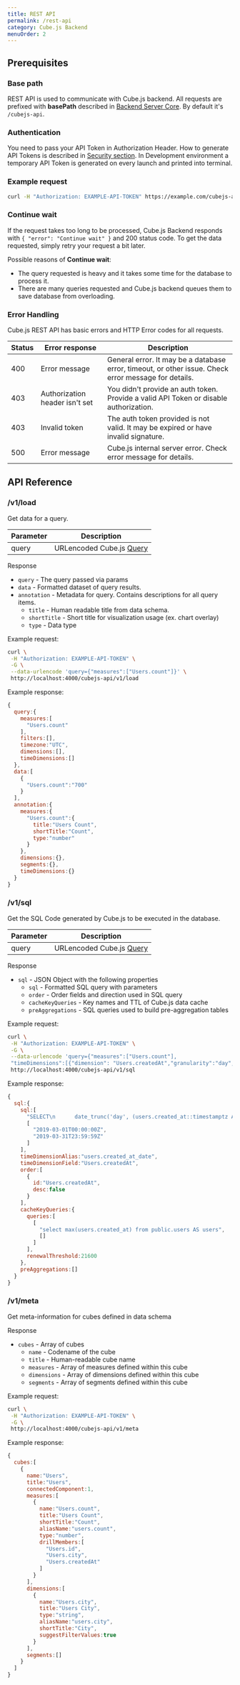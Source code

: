 ```yaml
---
title: REST API
permalink: /rest-api
category: Cube.js Backend
menuOrder: 2
---
```


## Prerequisites
### Base path

REST API is used to communicate with Cube.js backend.
All requests are prefixed with **basePath** described in [Backend Server Core](/@cubejs-backend-server-core). By default it's `/cubejs-api`.

### Authentication

You need to pass your API Token in Authorization Header. How to generate API Tokens is described in [Security section](/security). In Development environment a temporary API Token is generated on every launch and printed into terminal.

### Example request

```bash
curl -H "Authorization: EXAMPLE-API-TOKEN" https://example.com/cubejs-api/v1/sql
```

### Continue wait

If the request takes too long to be processed, Cube.js Backend responds with ```{ "error": "Continue wait" }``` and 200 status code. To get the data requested, simply retry your request a bit later.

Possible reasons of **Continue wait**:

 * The query requested is heavy and it takes some time for the database to process it.
 * There are many queries requested and Cube.js backend queues them to save database from overloading. 

### Error Handling

Cube.js REST API has basic errors and HTTP Error codes for all requests.

| Status | Error response | Description |
| --- | --- | --- |
| 400 | Error message | General error. It may be a database error, timeout, or other issue. Check error message for details. |
| 403 | Authorization header isn't set | You didn't provide an auth token. Provide a valid API Token or disable authorization. |
| 403 | Invalid token | The auth token provided is not valid. It may be expired or have invalid signature. |
| 500 | Error message | Cube.js internal server error. Check error message for details. |

## API Reference

### /v1/load

Get data for a query.

| Parameter | Description |
| --- | --- |
| query | URLencoded Cube.js [Query](/query-format) |

Response

* `query` - The query passed via params
* `data` - Formatted dataset of query results.
* `annotation` - Metadata for query. Contains descriptions for all query items.
  * `title` - Human readable title from data schema. 
  * `shortTitle` - Short title for visualization usage (ex. chart overlay) 
  * `type` - Data type

Example request:

```bash
curl \
 -H "Authorization: EXAMPLE-API-TOKEN" \
 -G \
 --data-urlencode 'query={"measures":["Users.count"]}' \
 http://localhost:4000/cubejs-api/v1/load
````

Example response:

```javascript
{
  query:{
    measures:[
      "Users.count"
    ],
    filters:[],
    timezone:"UTC",
    dimensions:[],
    timeDimensions:[]
  },
  data:[
    {
      "Users.count":"700"
    }
  ],
  annotation:{
    measures:{
      "Users.count":{
        title:"Users Count",
        shortTitle:"Count",
        type:"number"
      }
    },
    dimensions:{},
    segments:{},
    timeDimensions:{}
  }
}
```

### /v1/sql

Get the SQL Code generated by Cube.js to be executed in the database.

| Parameter | Description |
| --- | --- |
| query | URLencoded Cube.js [Query](/query-format) |

Response

* `sql` - JSON Object with the following properties
  * `sql` - Formatted SQL query with parameters
  * `order` - Order fields and direction used in SQL query
  * `cacheKeyQueries` - Key names and TTL of Cube.js data cache
  * `preAggregations` - SQL queries used to build pre-aggregation tables

Example request:

```bash
curl \
 -H "Authorization: EXAMPLE-API-TOKEN" \
 -G \
 --data-urlencode 'query={"measures":["Users.count"],
 "timeDimensions":[{"dimension": "Users.createdAt","granularity":"day",dateRange":["2019-03-01","2019-03-31"]}]}' \
 http://localhost:4000/cubejs-api/v1/sql
````

Example response:

```javascript
{
  sql:{
    sql:[
      "SELECT\n      date_trunc('day', (users.created_at::timestamptz AT TIME ZONE 'UTC')) \"users.created_at_date\", count(users.id) \"users.count\"\n    FROM\n      public.users AS users\n  WHERE (users.created_at >= $1::timestamptz AND users.created_at <= $2::timestamptz) GROUP BY 1 ORDER BY 1 ASC LIMIT 10000",
      [
        "2019-03-01T00:00:00Z",
        "2019-03-31T23:59:59Z"
      ]
    ],
    timeDimensionAlias:"users.created_at_date",
    timeDimensionField:"Users.createdAt",
    order:[
      {
        id:"Users.createdAt",
        desc:false
      }
    ],
    cacheKeyQueries:{
      queries:[
        [
          "select max(users.created_at) from public.users AS users",
          []
        ]
      ],
      renewalThreshold:21600
    },
    preAggregations:[]
  }
}
```

### /v1/meta

Get meta-information for cubes defined in data schema

Response

* `cubes` - Array of cubes
  * `name` - Codename of the cube
  * `title` - Human-readable cube name
  * `measures` - Array of measures defined within this cube
  * `dimensions` - Array of dimensions defined within this cube
  * `segments` - Array of segments defined within this cube

Example request:

```bash
curl \
 -H "Authorization: EXAMPLE-API-TOKEN" \
 -G \
 http://localhost:4000/cubejs-api/v1/meta
````

Example response:

```javascript
{
  cubes:[
    {
      name:"Users",
      title:"Users",
      connectedComponent:1,
      measures:[
        {
          name:"Users.count",
          title:"Users Count",
          shortTitle:"Count",
          aliasName:"users.count",
          type:"number",
          drillMembers:[
            "Users.id",
            "Users.city",
            "Users.createdAt"
          ]
        }
      ],
      dimensions:[
        {
          name:"Users.city",
          title:"Users City",
          type:"string",
          aliasName:"users.city",
          shortTitle:"City",
          suggestFilterValues:true
        }
      ],
      segments:[]
    }
  ]
}
```